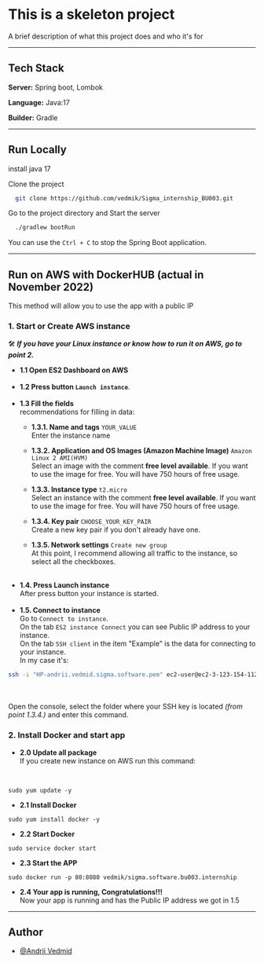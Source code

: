 
# This is a skeleton project

A brief description of what this project does and who it's for
___
## Tech Stack

**Server:** Spring boot, Lombok

**Language:** Java:17

**Builder:** Gradle 
___
## Run Locally

install java 17

Clone the project

```bash
  git clone https://github.com/vedmik/Sigma_internship_BU003.git
```

Go to the project directory and Start the server

```bash
  ./gradlew bootRun
```
You can use the `Ctrl + C` to stop the Spring Boot application.
___
## Run on AWS with DockerHUB (actual in November 2022)

This method will allow you to use the app with a public IP 

### **1. Start or Create AWS instance**<br>
🛠 **_If you have your Linux instance or know how to run it on AWS, go to point 2._**

- **1.1 Open ES2 Dashboard on AWS**
  <br><br>
- **1.2 Press button `Launch instance`**.
  <br><br>
- **1.3 Fill the fields** <br> recommendations for filling in data:
  - **1.3.1. Name and tags** `YOUR_VALUE`<br> Enter the instance name

  - **1.3.2. Application and OS Images (Amazon Machine Image)** `Amazon Linux 2 AMI(HVM)`
<br> Select an image with the comment **free level available**. 
If you want to use the image for free. You will have 750 hours of free usage.

  - **1.3.3. Instance type** `t2.micro` <br>Select an instance with the comment
**free level available**. If you want to use the image for free. You will have 750 hours of free usage.

  - **1.3.4. Key pair** `CHOOSE_YOUR_KEY_PAIR` <br>Create a new key pair if you don't already have one.

  - **1.3.5. Network settings** `Create new group` <br>At this point, I recommend allowing all traffic 
  to the instance, so select all the checkboxes.
    <br><br>
- **1.4. Press Launch instance** <br>After press button your instance is started.<br><br>
- **1.5. Connect to instance** <br> Go to `Connect to instance`. <br>On the tab `ES2 instance Connect` you can see 
Public IP address to your instance.<br> On the tab `SSH client` in the item "Example" is the data for connecting
to your instance. <br>In my case it's: <br> 
```bash
ssh -i "HP-andrii.vedmid.sigma.software.pem" ec2-user@ec2-3-123-154-112.eu-central-1.compute.amazonaws.com
```
<br><br>Open the console, select the folder where your SSH key is located _(from point 1.3.4.)_  and enter this command.


### 2. Install Docker and start app 

- **2.0 Update all package**
<br> If you create new instance on AWS run this command:
<br>

```
sudo yum update -y
```

- **2.1 Install Docker**<br>

```
sudo yum install docker -y
```


- **2.2 Start Docker**<br>

```
sudo service docker start
```


- **2.3 Start the APP**


```
sudo docker run -p 80:8080 vedmik/sigma.software.bu003.internship
```


- **2.4 Your app is running, Congratulations!!!** <br> Now your app is running and has the Public IP address we got in 1.5

___
## Author

- [@Andrii Vedmid](https://www.github.com/vedmik)

